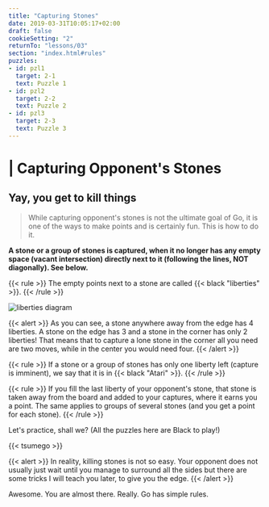 ```yaml
---
title: "Capturing Stones"
date: 2019-03-31T10:05:17+02:00
draft: false
cookieSetting: "2"
returnTo: "lessons/03"
section: "index.html#rules"
puzzles:
- id: pzl1
  target: 2-1
  text: Puzzle 1
- id: pzl2
  target: 2-2
  text: Puzzle 2
- id: pzl3
  target: 2-3
  text: Puzzle 3
---
```


# | Capturing Opponent's Stones
## Yay, you get to kill things

> While capturing opponent's stones is not the ultimate goal of Go, it is one of the ways to make points and is certainly fun. This is how to do it.

**A stone or a group of stones is captured, when it no longer has any empty space (vacant intersection) directly next to it (following the lines, NOT diagonally). See below.**

{{< rule >}}
The empty points next to a stone are called {{< black "liberties" >}}.
{{< /rule >}}

![liberties diagram](/images/liberties.jpg)

{{< alert >}}
    As you can see, a stone anywhere away from the edge has 4 liberties. A stone on the edge has 3 and a stone in the corner has only 2 liberties! That means that to capture a lone stone in the corner all you need are two moves, while in the center you would need four.
{{< /alert >}}

{{< rule >}}
    If a stone or a group of stones has only one liberty left (capture is imminent), we say that it is in {{< black "Atari" >}}.
{{< /rule >}}


{{< rule >}}
    If you fill the last liberty of your opponent's stone, that stone is taken away from the board and added to your captures, where it earns you a point. The same applies to groups of several stones (and you get a point for each stone).
{{< /rule >}}

Let's practice, shall we? (All the puzzles here are Black to play!)

{{< tsumego >}}

{{< alert >}}
    In reality, killing stones is not so easy. Your opponent does not usually just wait until you manage to surround all the sides but there are some tricks I will teach you later, to give you the edge.
{{< /alert >}}

Awesome. You are almost there. Really. Go has simple rules.